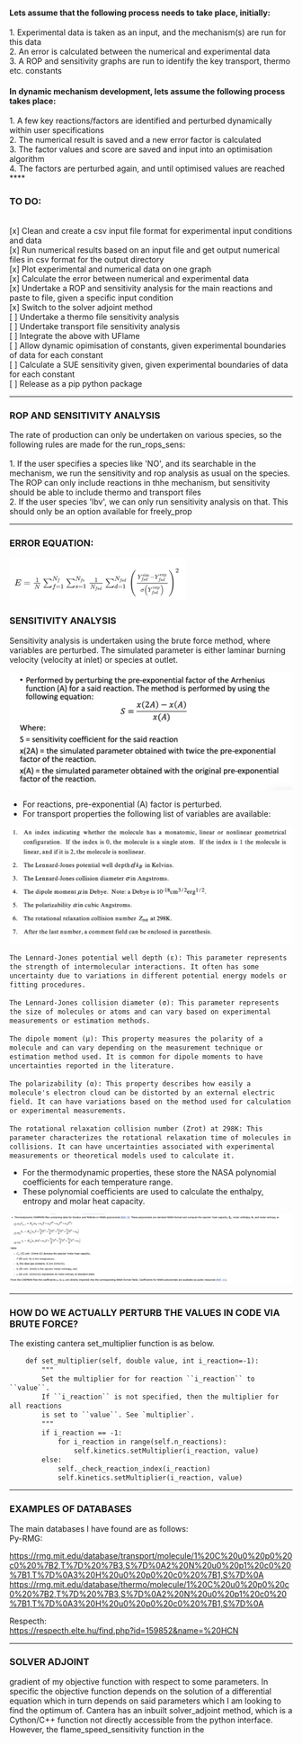 
<h4>Lets assume that the following process needs to take place, initially:  </h4>
1. Experimental data is taken as an input, and the mechanism(s) are run for this data <br>
2. An error is calculated between the numerical and experimental data<br>
3. A ROP and sensitivity graphs are run to identify the key transport, thermo etc. constants<br>

<h4>In dynamic mechanism development, lets assume the following process takes place: </h4>
1. A few key reactions/factors are identified and perturbed dynamically within user specifications<br>
2. The numerical result is saved and a new error factor is calculated<br>
3. The factor values and score are saved and input into an optimisation algorithm<br>
4. The factors are perturbed again, and until optimised values are reached<br>
****

<h3> TO DO: </h3>

<br>[x] Clean and create a csv input file format for experimental input conditions and data
<br>[x] Run numerical results based on an input file and get output numerical files in csv format for the output directory
<br>[x] Plot experimental and numerical data on one graph
<br>[x] Calculate the error between numerical and experimental data
<br>[x] Undertake a ROP and sensitivity analysis for the main reactions and paste to file, given a specific input condition
<br>[x] Switch to the solver adjoint method
<br>[ ] Undertake a thermo file sensitivity analysis
<br>[ ] Undertake  transport file sensitivity analysis
<br>[ ] Integrate the above with UFlame
<br>[ ] Allow dynamic opimisation of constants, given experimental boundaries of data for each constant
<br>[ ] Calculate a SUE sensitivity given, given experimental boundaries of data for each constant
<br>[ ] Release as a pip python package

****
<h3> ROP AND SENSITIVITY ANALYSIS </h3>
The rate of production can only be undertaken on various species, so the following rules are made for the run_rops_sens:  <br><br>
1. If the user specifies a species like 'NO', and its searchable in the mechanism, we run the sensitivity and rop analysis as usual on the species. The ROP can only include reactions in thhe mechanism, but sensitivity should be able to include thermo and transport files <br>
2. If the user species 'lbv', we can only run sensitivity analysis on that. This should only be an option available for freely_prop <br>

****

<h3> ERROR EQUATION: </h3>

![img.png](resources/images/error_eq.png)

<h3> SENSITIVITY ANALYSIS </h3>
Sensitivity analysis is undertaken using the brute force method, where variables are perturbed. 
The simulated parameter is either laminar burning velocity (velocity at inlet) or species at outlet. 

![img.png](resources/images/brute_force.png)


- For reactions, pre-exponential (A) factor is perturbed. 
- For transport properties the following list of variables are available: 

![img.png](resources/images/transport_notes.png)

    The Lennard-Jones potential well depth (ε): This parameter represents the strength of intermolecular interactions. It often has some uncertainty due to variations in different potential energy models or fitting procedures.

    The Lennard-Jones collision diameter (σ): This parameter represents the size of molecules or atoms and can vary based on experimental measurements or estimation methods.

    The dipole moment (μ): This property measures the polarity of a molecule and can vary depending on the measurement technique or estimation method used. It is common for dipole moments to have uncertainties reported in the literature.

    The polarizability (α): This property describes how easily a molecule's electron cloud can be distorted by an external electric field. It can have variations based on the method used for calculation or experimental measurements.

    The rotational relaxation collision number (Zrot) at 298K: This parameter characterizes the rotational relaxation time of molecules in collisions. It can have uncertainties associated with experimental measurements or theoretical models used to calculate it.

- For the thermodynamic properties, these store the NASA polynomial coefficients for each temperature range.
- These polynomial coefficients are used to calculate the enthalpy, entropy and molar heat capacity.

![img.png](resources/images/thermo_notes.png)

****
<h3> HOW DO WE ACTUALLY PERTURB THE VALUES IN CODE VIA BRUTE FORCE? </h3>

The existing cantera set_multiplier function is as below. 
```
    def set_multiplier(self, double value, int i_reaction=-1):
        """
        Set the multiplier for for reaction ``i_reaction`` to ``value``.
        If ``i_reaction`` is not specified, then the multiplier for all reactions
        is set to ``value``. See `multiplier`.
        """
        if i_reaction == -1:
            for i_reaction in range(self.n_reactions):
                self.kinetics.setMultiplier(i_reaction, value)
        else:
            self._check_reaction_index(i_reaction)
            self.kinetics.setMultiplier(i_reaction, value)
```

****

<h3> EXAMPLES OF DATABASES </h3>
The main databases I have found are as follows: <br>
Py-RMG: <br>

https://rmg.mit.edu/database/transport/molecule/1%20C%20u0%20p0%20c0%20%7B2,T%7D%20%7B3,S%7D%0A2%20N%20u0%20p1%20c0%20%7B1,T%7D%0A3%20H%20u0%20p0%20c0%20%7B1,S%7D%0A
https://rmg.mit.edu/database/thermo/molecule/1%20C%20u0%20p0%20c0%20%7B2,T%7D%20%7B3,S%7D%0A2%20N%20u0%20p1%20c0%20%7B1,T%7D%0A3%20H%20u0%20p0%20c0%20%7B1,S%7D%0A

Respecth: <br>
https://respecth.elte.hu/find.php?id=159852&name=%20HCN

****
<h3> SOLVER ADJOINT </h3>
gradient of my objective function with respect to some parameters. In specific the objective function depends on the solution of a differential equation which in turn depends on said parameters which I am looking to find the optimum of.
Cantera has an inbuilt solver_adjoint method, which is a Cython/C++ function not directly accessible from the python interface. However, the flame_speed_sensitivity function in the
